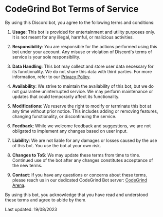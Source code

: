 # CodeGrind Bot Terms of Service

By using this Discord bot, you agree to the following terms and conditions:

1. **Usage**: This bot is provided for entertainment and utility purposes only. It is not meant for any illegal, harmful, or malicious activities.

2. **Responsibility**: You are responsible for the actions performed using this bot under your account. Any misuse or violation of Discord's terms of service is your sole responsibility.

3. **Data Handling**: This bot may collect and store user data necessary for its functionality. We do not share this data with third parties. For more information, refer to our [Privacy Policy](https://github.com/CodeGrind-Team/CodeGrind-Bot/blob/main/PRIVACY_POLICY.md).

4. **Availability**: We strive to maintain the availability of this bot, but we do not guarantee uninterrupted service. We may perform maintenance or updates that could temporarily affect its functionality.

5. **Modifications**: We reserve the right to modify or terminate this bot at any time without prior notice. This includes adding or removing features, changing functionality, or discontinuing the service.

6. **Feedback**: While we welcome feedback and suggestions, we are not obligated to implement any changes based on user input.

7. **Liability**: We are not liable for any damages or losses caused by the use of this bot. You use the bot at your own risk.

8. **Changes to ToS**: We may update these terms from time to time. Continued use of the bot after any changes constitutes acceptance of the new terms.

9. **Contact**: If you have any questions or concerns about these terms, please reach us in our dedicated CodeGrind Bot server: [CodeGrind Arena](https://discord.com/invite/T4xRgssgu9).

By using this bot, you acknowledge that you have read and understood these terms and agree to abide by them.

Last updated: 19/08/2023
